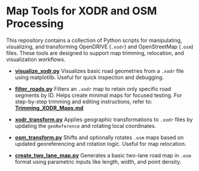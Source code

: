 # Map Tools for XODR and OSM Processing

This repository contains a collection of Python scripts for manipulating, visualizing, and transforming OpenDRIVE (`.xodr`) and OpenStreetMap (`.osm`) files. These tools are designed to support map trimming, relocation, and visualization workflows.

- [**visualize_xodr.py**](visualize_xodr.py)
  Visualizes basic road geometries from a `.xodr` file using matplotlib. Useful for quick inspection and debugging.

- [**filter_roads.py**](filter_roads.py)
  Filters an `.xodr` map to retain only specific road segments by ID. Helps create minimal maps for focused testing.
  For step-by-step trimming and editing instructions, refer to:  [**Trimming_XODR_Maps.md**](Trimming_XODR_Maps.md)

- [**xodr_transform.py**](xodr_transform.py)
  Applies geographic transformations to `.xodr` files by updating the `geoReference` and rotating local coordinates.

- [**osm_transform.py**](osm_transform.py)
  Shifts and optionally rotates `.osm` maps based on updated georeferencing and rotation logic. Useful for map relocation.

- [**create_two_lane_map.py**](create_two_lane_map.py)
  Generates a basic two-lane road map in `.osm` format using parametric inputs like length, width, and point density.
